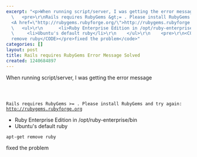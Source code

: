 ```yaml
---
excerpt: "<p>When running script/server, I was getting the error message</p><code>\r\n
  \   <pre>\r\nRails requires RubyGems &gt;= . Please install RubyGems and try again:
  <A href=\"http://rubygems.rubyforge.org/\">http://rubygems.rubyforge.org</A></CODE></pre>\r\n
  \   <ul>\r\n      <li>Ruby Enterprise Edition in /opt/ruby-enterprise/bin</li>\r\n
  \     <li>Ubuntu's default ruby</li>\r\n    </ul>\r\n    <pre>\r\n<CODE>apt-get
  remove ruby</CODE></pre>fixed the problem</code>"
categories: []
layout: post
title: Rails requires RubyGems Error Message Solved
created: 1240684897
---
```

<p>When running script/server, I was getting the error message</p><code>
    <pre>
Rails requires RubyGems &gt;= . Please install RubyGems and try again: <A href="http://rubygems.rubyforge.org/">http://rubygems.rubyforge.org</A></CODE></pre>
    <ul>
      <li>Ruby Enterprise Edition in /opt/ruby-enterprise/bin</li>
      <li>Ubuntu's default ruby</li>
    </ul>
    <pre>
<CODE>apt-get remove ruby</CODE></pre>fixed the problem</code>
